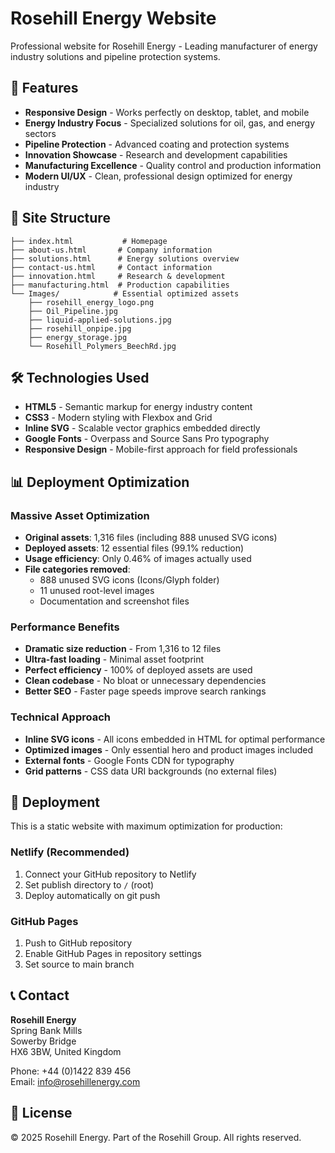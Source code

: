 # Rosehill Energy Website

Professional website for Rosehill Energy - Leading manufacturer of energy industry solutions and pipeline protection systems.

## 🚀 Features

- **Responsive Design** - Works perfectly on desktop, tablet, and mobile
- **Energy Industry Focus** - Specialized solutions for oil, gas, and energy sectors
- **Pipeline Protection** - Advanced coating and protection systems
- **Innovation Showcase** - Research and development capabilities
- **Manufacturing Excellence** - Quality control and production information
- **Modern UI/UX** - Clean, professional design optimized for energy industry

## 📁 Site Structure

```
├── index.html           # Homepage
├── about-us.html       # Company information
├── solutions.html      # Energy solutions overview
├── contact-us.html     # Contact information
├── innovation.html     # Research & development
├── manufacturing.html  # Production capabilities
└── Images/            # Essential optimized assets
    ├── rosehill_energy_logo.png
    ├── Oil_Pipeline.jpg
    ├── liquid-applied-solutions.jpg
    ├── rosehill_onpipe.jpg
    ├── energy_storage.jpg
    └── Rosehill_Polymers_BeechRd.jpg
```

## 🛠 Technologies Used

- **HTML5** - Semantic markup for energy industry content
- **CSS3** - Modern styling with Flexbox and Grid
- **Inline SVG** - Scalable vector graphics embedded directly
- **Google Fonts** - Overpass and Source Sans Pro typography
- **Responsive Design** - Mobile-first approach for field professionals

## 📊 Deployment Optimization

### Massive Asset Optimization
- **Original assets**: 1,316 files (including 888 unused SVG icons)
- **Deployed assets**: 12 essential files (99.1% reduction)
- **Usage efficiency**: Only 0.46% of images actually used
- **File categories removed**:
  - 888 unused SVG icons (Icons/Glyph folder)
  - 11 unused root-level images
  - Documentation and screenshot files

### Performance Benefits
- **Dramatic size reduction** - From 1,316 to 12 files
- **Ultra-fast loading** - Minimal asset footprint
- **Perfect efficiency** - 100% of deployed assets are used
- **Clean codebase** - No bloat or unnecessary dependencies
- **Better SEO** - Faster page speeds improve search rankings

### Technical Approach
- **Inline SVG icons** - All icons embedded in HTML for optimal performance
- **Optimized images** - Only essential hero and product images included
- **External fonts** - Google Fonts CDN for typography
- **Grid patterns** - CSS data URI backgrounds (no external files)

## 🚀 Deployment

This is a static website with maximum optimization for production:

### Netlify (Recommended)
1. Connect your GitHub repository to Netlify
2. Set publish directory to `/` (root)
3. Deploy automatically on git push

### GitHub Pages
1. Push to GitHub repository
2. Enable GitHub Pages in repository settings
3. Set source to main branch

## 📞 Contact

**Rosehill Energy**  
Spring Bank Mills  
Sowerby Bridge  
HX6 3BW, United Kingdom  

Phone: +44 (0)1422 839 456  
Email: info@rosehillenergy.com

## 📄 License

© 2025 Rosehill Energy. Part of the Rosehill Group. All rights reserved.